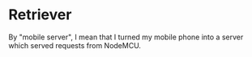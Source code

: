 # Retriever

By "mobile server", I mean that I turned my mobile phone into a server which served requests from NodeMCU.
